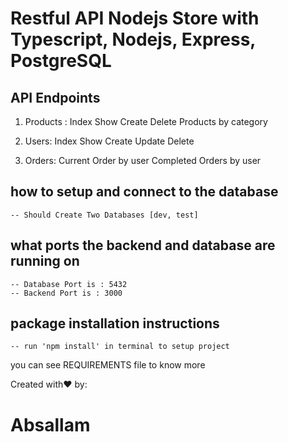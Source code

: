 # Restful API Nodejs Store with Typescript, Nodejs, Express, PostgreSQL

## API Endpoints
1. Products :
Index
Show
Create
Delete
Products by category

1. Users:
Index
Show
Create
Update
Delete

1. Orders:
Current Order by user
Completed Orders by user

## how to setup and connect to the database
    
    -- Should Create Two Databases [dev, test]
    
## what ports the backend and database are running on

    -- Database Port is : 5432
    -- Backend Port is : 3000

## package installation instructions

    -- run 'npm install' in terminal to setup project

you can see REQUIREMENTS file to know more 

Created with❤️ by:
# Absallam
